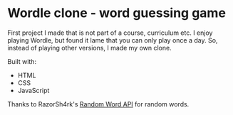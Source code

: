 # Wordle clone - word guessing game

First project I made that is not part of a course, curriculum etc. 
I enjoy playing Wordle, but found it lame that you can only play once a day.
So, instead of playing other versions, I made my own clone.

Built with: 
- HTML
- CSS
- JavaScript

Thanks to RazorSh4rk's [Random Word API](https://github.com/RazorSh4rk/random-word-api) for random words.
